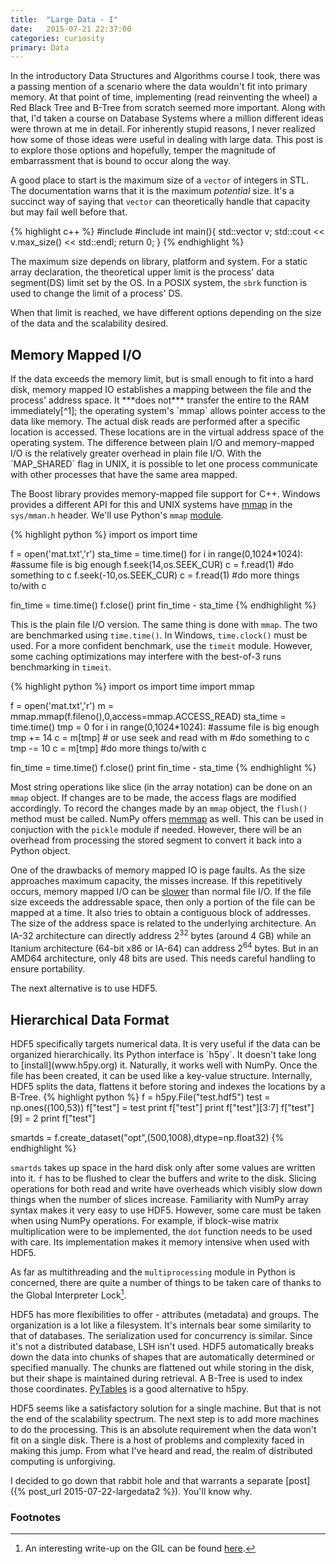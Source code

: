 ```yaml
---
title:  "Large Data - I"
date:   2015-07-21 22:37:00
categories: curiosity
primary: Data
---
```


In the introductory Data Structures and Algorithms course I took, there was a passing mention of a scenario where the data wouldn't fit into primary memory. At that point of time, implementing (read reinventing the wheel) a Red Black Tree and B-Tree from scratch seemed more important. Along with that, I'd taken a course on Database Systems where a million different ideas were thrown at me in detail. For inherently stupid reasons, I never realized how some of those ideas were useful in dealing with large data. This post is to explore those options and hopefully, temper the magnitude of embarrassment that is bound to occur along the way.

A good place to start is the maximum size of a `vector` of integers in STL. The documentation warns that it is the maximum *potential* size. It's a succinct way of saying that `vector` can theoretically handle that capacity but may fail well before that.

{% highlight c++ %}
#include <iostream>
#include <vector>
int main(){
  std::vector<int> v;
  std::cout << v.max_size() << std::endl;
  return 0;
}
{% endhighlight %}

The maximum size depends on library, platform and system. For a static array declaration, the theoretical upper limit is the process' data segment(DS) limit set by the OS. In a POSIX system, the `sbrk` function is used to change the limit of a process' DS.

When that limit is reached, we have different options depending on the size of the data and the scalability desired.

<h2> Memory Mapped I/O </h2>
If the data exceeds the memory limit, but is small enough to fit into a hard disk, memory mapped IO establishes a mapping between the file and the process' address space. It ***does not*** transfer the entire to the RAM immediately[^1]; the operating system's `mmap` allows pointer access to the data like memory. The actual disk reads are performed after a specific location is accessed. These locations are in the virtual address space of the operating system. The difference between plain I/O and memory-mapped I/O is the relatively greater overhead in plain file I/O. With the `MAP_SHARED` flag in UNIX, it is possible to let one process communicate with other processes that have the same area mapped.

The Boost library provides memory-mapped file support for C++. Windows provides a different API for this and UNIX systems have [mmap](https://en.wikipedia.org/wiki/Mmap) in the `sys/mman.h` header. We'll use Python's `mmap` [module](https://docs.python.org/2/library/mmap.html).

{% highlight python %}
import os
import time

f = open('mat.txt','r')
sta_time = time.time()
for i in range(0,1024*1024): #assume file is big enough
  f.seek(14,os.SEEK_CUR)
  c = f.read(1)
  #do something to c
  f.seek(-10,os.SEEK_CUR)
  c = f.read(1)
  #do more things to/with c

fin_time = time.time()
f.close()
print fin_time - sta_time
{% endhighlight %}

This is the plain file I/O version. The same thing is done with `mmap`. The two are benchmarked using `time.time()`. In Windows, `time.clock()` must be used. For a more confident benchmark, use the `timeit` module. However, some caching optimizations may interfere with the best-of-3 runs benchmarking in `timeit`.

{% highlight python %}
import os
import time
import mmap

f = open('mat.txt','r')
m = mmap.mmap(f.fileno(),0,access=mmap.ACCESS_READ)
sta_time = time.time()
tmp = 0
for i in range(0,1024*1024): #assume file is big enough
  tmp += 14
  c = m[tmp] # or use seek and read with m
  #do something to c
  tmp -= 10
  c = m[tmp]
  #do more things to/with c

fin_time = time.time()
f.close()
print fin_time - sta_time
{% endhighlight %}

Most string operations like slice (in the array notation) can be done on an `mmap` object. If changes are to be made, the access flags are modified accordingly. To record the changes made by an `mmap` object, the `flush()` method must be called. NumPy offers [memmap](http://docs.scipy.org/doc/numpy/reference/generated/numpy.memmap.html) as well. This can be used in conjuction with the `pickle` module if needed. However, there will be an overhead from processing the stored segment to convert it back into a Python object.

One of the drawbacks of memory mapped IO is page faults. As the size approaches maximum capacity, the misses increase. If this repetitively occurs, memory mapped I/O can be [slower](http://lists.freebsd.org/pipermail/freebsd-questions/2004-June/050371.html) than normal file I/O. If the file size exceeds the addressable space, then only a portion of the file can be mapped at a time. It also tries to obtain a contiguous block of addresses. The size of the address space is related to the underlying architecture. An IA-32 architecture can directly address 2<sup>32</sup> bytes (around 4 GB) while an Itanium architecture (64-bit x86 or IA-64) can address 2<sup>64</sup> bytes. But in an AMD64 architecture, only 48 bits are used. This needs careful handling to ensure portability.

The next alternative is to use HDF5.

<h2> Hierarchical Data Format </h2>
HDF5 specifically targets numerical data.  It is very useful if the data can be organized hierarchically. Its Python interface is `h5py`. It doesn't take long to [install](www.h5py.org) it. Naturally, it works well with NumPy. Once the file has been created, it can be used like a key-value structure. Internally, HDF5 splits the data, flattens it before storing and indexes the locations by a B-Tree.
{% highlight python %}
f = h5py.File("test.hdf5")
test = np.ones((100,53))
f["test"] = test
print f["test"]
print f["test"][3:7]
f["test"][9] = 2
print f["test"]

smartds = f.create_dataset("opt",(500,1008),dtype=np.float32)
{% endhighlight %}

`smartds` takes up space in the hard disk only after some values are written into it. `f` has to be flushed to clear the buffers and write to the disk. Slicing operations for both read and write have overheads which visibly slow down things when the number of slices increase. Familiarity with NumPy array syntax makes it very easy to use HDF5. However, some care must be taken when using NumPy operations. For example, if block-wise matrix multiplication were to be implemented, the `dot` function needs to be used with care. Its implementation makes it memory intensive when used with HDF5.

As far as multithreading and the `multiprocessing` module in Python is concerned, there are quite a number of things to be taken care of thanks to the Global Interpreter Lock[^2].

HDF5 has more flexibilities to offer - attributes (metadata) and groups. The organization is a lot like a filesystem. It's internals bear some similarity to that of databases. The serialization used for concurrency is similar. Since it's not a distributed database, LSH isn't used. HDF5 automatically breaks down the data into chunks of shapes that are automatically determined or specified manually. The chunks are flattened out while storing in the disk, but their shape is maintained during retrieval. A B-Tree is used to index those coordinates. [PyTables](http://www.pytables.org/) is a good alternative to h5py.

HDF5 seems like a satisfactory solution for a single machine. But that is not the end of the scalability spectrum. The next step is to add more machines to do the processing. This is an absolute requirement when the data won't fit on a single disk. There is a host of problems and complexity faced in making this jump. From what I've heard and read, the realm of distributed computing is unforgiving.

I decided to go down that rabbit hole and that warrants a separate [post]({% post_url 2015-07-22-largedata2 %}). You'll know why.

<h3>Footnotes</h3>

[^1]: stop judging the usage of semicolon.
[^2]: An interesting write-up on the GIL can be found [here](http://www.jeffknupp.com/blog/2012/03/31/pythons-hardest-problem/).
